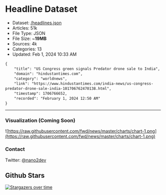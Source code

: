 # Headline Dataset

- Dataset: [/headlines.json](https://raw.githubusercontent.com/fwd/news/master/headlines.json) 
- Articles: 51k
- File Type: JSON
- File Size: ~**19MB**
- Sources: 4k
- Categories: 13
- Updated: Feb 1, 2024 10:33 AM

```
{
    "title": "US Congress green signals Predator drone sale to India",
    "domain": "hindustantimes.com",
    "category": "worldnews",
    "link": "https://www.hindustantimes.com/india-news/us-congress-predator-drone-sale-india-101706762470138.html",
    "timestamp": 1706766652,
    "recorded": "February 1, 2024 12:50 AM"
}
```

---

### Visualization (Coming Soon)

![https://raw.githubusercontent.com/fwd/news/master/charts/chart-1.png](https://raw.githubusercontent.com/fwd/news/master/charts/chart-1.png)

### Contact 

Twitter: [@nano2dev](https://twitter.com/nano2dev)

## Github Stars

[![Stargazers over time](https://starchart.cc/fwd/news.svg)](https://starchart.cc/fwd/news)
